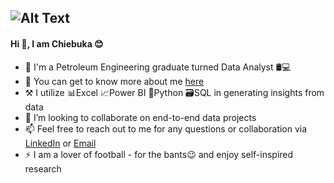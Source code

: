 ![Alt Text](https://www.canva.com/design/DAFouw1-dXM/n6ONkaCriKjuFDU6TaQXtw/edit?utm_content=DAFouw1-dXM&utm_campaign=designshare&utm_medium=link2&utm_source=sharebutton)
---
#### Hi 👋, I am Chiebuka 😊


<!--HI
**chiebukaokoro/chiebukaokoro** is a ✨ _special_ ✨ repository because its `README.md` (this file) appears on your GitHub profile.

Here are some ideas to get you started: -->
- 💼 I'm a Petroleum Engineering  graduate turned Data Analyst 🛢💻
- 🔭 You can get to know more about me [here](https://chiebukaokoro.carrd.co/)
- ⚒ I utilize 📊Excel  📈Power BI  🐍Python 🗃️SQL in generating insights from data
- 👯 I’m looking to collaborate on end-to-end data projects
- 📫 Feel free to reach out to me for any questions or collaboration via [LinkedIn](https://www.linkedin.com/in/chiebukaokoro/) or [Email](mailto:chiebukaokoro@gmail.com)
- ⚡ I am a lover of football - for the bants😉 and enjoy self-inspired research

